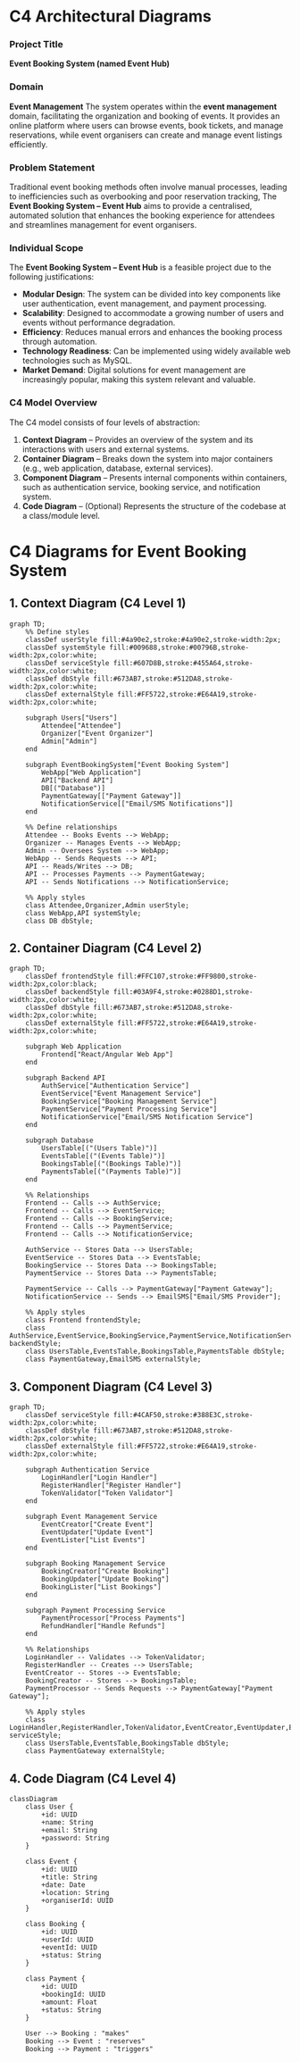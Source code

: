 # C4 Architectural Diagrams

### Project Title
**Event Booking System (named Event Hub)**

### Domain
**Event Management**
The system operates within the **event management** domain, facilitating the organization and booking of events. It provides an online platform where users can browse events, book tickets, and manage reservations, while event organisers can create and manage event listings efficiently.

### Problem Statement
Traditional event booking methods often involve manual processes, leading to inefficiencies such as overbooking and poor reservation tracking, The **Event Booking System – Event Hub** aims to provide a centralised, automated solution that enhances the booking experience for attendees and streamlines management for event organisers.

### Individual Scope
The **Event Booking System – Event Hub** is a feasible project due to the following justifications:
- **Modular Design**: The system can be divided into key components like user authentication, event management, and payment processing.
- **Scalability**: Designed to accommodate a growing number of users and events without performance degradation.
- **Efficiency**: Reduces manual errors and enhances the booking process through automation.
- **Technology Readiness**: Can be implemented using widely available web technologies such as MySQL.
- **Market Demand**: Digital solutions for event management are increasingly popular, making this system relevant and valuable.


### C4 Model Overview
The C4 model consists of four levels of abstraction:
1. **Context Diagram** – Provides an overview of the system and its interactions with users and external systems.
2. **Container Diagram** – Breaks down the system into major containers (e.g., web application, database, external services).
3. **Component Diagram** – Presents internal components within containers, such as authentication service, booking service, and notification system.
4. **Code Diagram** – (Optional) Represents the structure of the codebase at a class/module level.

# C4 Diagrams for Event Booking System

## 1. Context Diagram (C4 Level 1)

```mermaid
graph TD;
    %% Define styles
    classDef userStyle fill:#4a90e2,stroke:#4a90e2,stroke-width:2px;
    classDef systemStyle fill:#009688,stroke:#00796B,stroke-width:2px,color:white;
    classDef serviceStyle fill:#607D8B,stroke:#455A64,stroke-width:2px,color:white;
    classDef dbStyle fill:#673AB7,stroke:#512DA8,stroke-width:2px,color:white;
    classDef externalStyle fill:#FF5722,stroke:#E64A19,stroke-width:2px,color:white;
    
    subgraph Users["Users"]
        Attendee["Attendee"]
        Organizer["Event Organizer"]
        Admin["Admin"]
    end
    
    subgraph EventBookingSystem["Event Booking System"]
        WebApp["Web Application"]
        API["Backend API"]
        DB[("Database")]
        PaymentGateway[["Payment Gateway"]]
        NotificationService[["Email/SMS Notifications"]]
    end
    
    %% Define relationships
    Attendee -- Books Events --> WebApp;
    Organizer -- Manages Events --> WebApp;
    Admin -- Oversees System --> WebApp;
    WebApp -- Sends Requests --> API;
    API -- Reads/Writes --> DB;
    API -- Processes Payments --> PaymentGateway;
    API -- Sends Notifications --> NotificationService;

    %% Apply styles
    class Attendee,Organizer,Admin userStyle;
    class WebApp,API systemStyle;
    class DB dbStyle;
```


## 2. Container Diagram (C4 Level 2)
```mermaid
graph TD;
    classDef frontendStyle fill:#FFC107,stroke:#FF9800,stroke-width:2px,color:black;
    classDef backendStyle fill:#03A9F4,stroke:#0288D1,stroke-width:2px,color:white;
    classDef dbStyle fill:#673AB7,stroke:#512DA8,stroke-width:2px,color:white;
    classDef externalStyle fill:#FF5722,stroke:#E64A19,stroke-width:2px,color:white;

    subgraph Web Application
        Frontend["React/Angular Web App"]
    end
    
    subgraph Backend API
        AuthService["Authentication Service"]
        EventService["Event Management Service"]
        BookingService["Booking Management Service"]
        PaymentService["Payment Processing Service"]
        NotificationService["Email/SMS Notification Service"]
    end
    
    subgraph Database
        UsersTable[("(Users Table)")]
        EventsTable[("(Events Table)")]
        BookingsTable[("(Bookings Table)")]
        PaymentsTable[("(Payments Table)")]
    end

    %% Relationships
    Frontend -- Calls --> AuthService;
    Frontend -- Calls --> EventService;
    Frontend -- Calls --> BookingService;
    Frontend -- Calls --> PaymentService;
    Frontend -- Calls --> NotificationService;
    
    AuthService -- Stores Data --> UsersTable;
    EventService -- Stores Data --> EventsTable;
    BookingService -- Stores Data --> BookingsTable;
    PaymentService -- Stores Data --> PaymentsTable;
    
    PaymentService -- Calls --> PaymentGateway["Payment Gateway"];
    NotificationService -- Sends --> EmailSMS["Email/SMS Provider"];

    %% Apply styles
    class Frontend frontendStyle;
    class AuthService,EventService,BookingService,PaymentService,NotificationService backendStyle;
    class UsersTable,EventsTable,BookingsTable,PaymentsTable dbStyle;
    class PaymentGateway,EmailSMS externalStyle;

```

## 3. Component Diagram (C4 Level 3)
```mermaid
graph TD;
    classDef serviceStyle fill:#4CAF50,stroke:#388E3C,stroke-width:2px,color:white;
    classDef dbStyle fill:#673AB7,stroke:#512DA8,stroke-width:2px,color:white;
    classDef externalStyle fill:#FF5722,stroke:#E64A19,stroke-width:2px,color:white;

    subgraph Authentication Service
        LoginHandler["Login Handler"]
        RegisterHandler["Register Handler"]
        TokenValidator["Token Validator"]
    end
    
    subgraph Event Management Service
        EventCreator["Create Event"]
        EventUpdater["Update Event"]
        EventLister["List Events"]
    end
    
    subgraph Booking Management Service
        BookingCreator["Create Booking"]
        BookingUpdater["Update Booking"]
        BookingLister["List Bookings"]
    end
    
    subgraph Payment Processing Service
        PaymentProcessor["Process Payments"]
        RefundHandler["Handle Refunds"]
    end
    
    %% Relationships
    LoginHandler -- Validates --> TokenValidator;
    RegisterHandler -- Creates --> UsersTable;
    EventCreator -- Stores --> EventsTable;
    BookingCreator -- Stores --> BookingsTable;
    PaymentProcessor -- Sends Requests --> PaymentGateway["Payment Gateway"];

    %% Apply styles
    class LoginHandler,RegisterHandler,TokenValidator,EventCreator,EventUpdater,EventLister,BookingCreator,BookingUpdater,BookingLister,PaymentProcessor,RefundHandler serviceStyle;
    class UsersTable,EventsTable,BookingsTable dbStyle;
    class PaymentGateway externalStyle;
```

## 4. Code Diagram (C4 Level 4) 
```mermaid
classDiagram
    class User {
        +id: UUID
        +name: String
        +email: String
        +password: String
    }
    
    class Event {
        +id: UUID
        +title: String
        +date: Date
        +location: String
        +organiserId: UUID
    }
    
    class Booking {
        +id: UUID
        +userId: UUID
        +eventId: UUID
        +status: String
    }
    
    class Payment {
        +id: UUID
        +bookingId: UUID
        +amount: Float
        +status: String
    }
    
    User --> Booking : "makes"
    Booking --> Event : "reserves"
    Booking --> Payment : "triggers"
```
